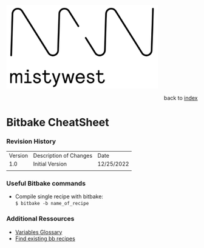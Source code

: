 <img src="files/img/2018_MistyWest_LogoCombo_FINAL_RGB.png" alt="MistyWest" width="400"/><div style="text-align: right">back to [index]( README.md)</div>

# Bitbake CheatSheet 
### Revision History

<table>
  <tr>
   <td>Version
   </td>
   <td>Description of Changes
   </td>
   <td>Date
   </td>
  </tr>
  <tr>
   <td>
	   1.0
   </td>
   <td>
	   Initial Version
   </td>
   <td>
	   12/25/2022
   </td>
  </tr>
  <tr>
   <td>
   </td>
   <td>
   </td>
   <td>
   </td>
  </tr>
</table>

### Useful Bitbake commands

* Compile single recipe with bitbake:<br>
`$ bitbake -b name_of_recipe`

### Additional Ressources

* [Variables Glossary](https://docs.yoctoproject.org/bitbake/dev/bitbake-user-manual/bitbake-user-manual-ref-variables.html)
* [Find existing bb recipes](https://layers.openembedded.org/layerindex/branch/dunfell/recipes/)
